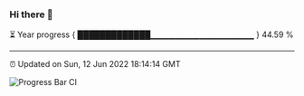 ### Hi there 👋

⏳ Year progress { █████████████▁▁▁▁▁▁▁▁▁▁▁▁▁▁▁▁▁ } 44.59 %

---

⏰ Updated on Sun, 12 Jun 2022 18:14:14 GMT

![Progress Bar CI](https://github.com/liununu/liununu/workflows/Progress%20Bar%20CI/badge.svg)
